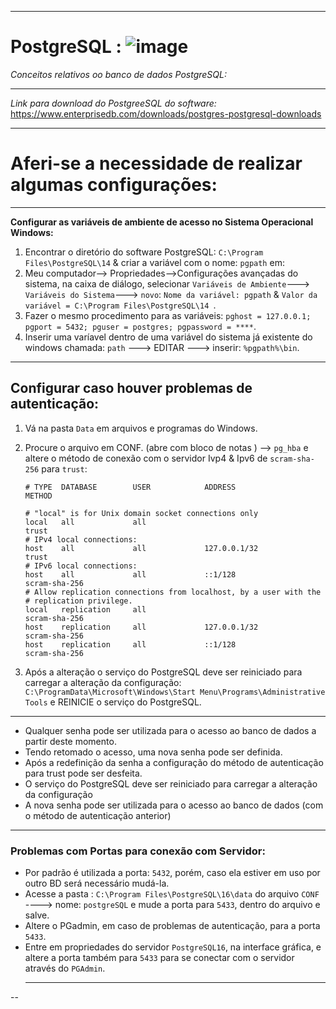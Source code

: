 ***
# PostgreSQL :    ![image](https://github.com/userdanixdev/PostgreSQL/assets/132594952/89bd1e1c-9aeb-4418-9f08-f13ff2765b45)

_Conceitos relativos oo banco de dados PostgreSQL:_
****
_Link para download do PostgreeSQL do software:_
https://www.enterprisedb.com/downloads/postgres-postgresql-downloads
****
# Aferi-se a necessidade de realizar algumas configurações:
***
 __Configurar as variáveis de ambiente de acesso no Sistema Operacional Windows:__
1. Encontrar o diretório do software PostgreSQL:  `C:\Program Files\PostgreSQL\14` & criar a variável com o nome: `pgpath` em:
3. Meu computador--> Propriedades-->Configurações avançadas do sistema, na caixa de diálogo, selecionar `Variáveis de Ambiente`---> `Variáveis do Sistema`---> `novo`:
   ` Nome da variável: pgpath ` & `Valor da variável = C:\Program Files\PostgreSQL\14 `.
1. Fazer o mesmo procedimento para as variáveis: ``` pghost = 127.0.0.1;
                                        pgport = 5432;
                                         pguser = postgres;
                                           pgpassword = **** ```.
1. Inserir uma varíavel dentro de uma variável do sistema já existente do windows chamada: `path` ---> EDITAR ---> inserir: `%pgpath%\bin`.
***
## Configurar caso houver problemas de autenticação:
1. Vá na pasta `Data` em arquivos e programas do Windows.
2. Procure o arquivo em CONF. (abre com bloco de notas ) -->  `pg_hba` e altere o método de conexão com o servidor
Ivp4 & Ipv6 de `scram-sha-256` para `trust`:

       # TYPE  DATABASE        USER            ADDRESS                 METHOD
       
       # "local" is for Unix domain socket connections only
       local   all             all                                     trust
       # IPv4 local connections:
       host    all             all             127.0.0.1/32            trust
       # IPv6 local connections:
       host    all             all             ::1/128                 scram-sha-256
       # Allow replication connections from localhost, by a user with the
       # replication privilege.
       local   replication     all                                     scram-sha-256
       host    replication     all             127.0.0.1/32            scram-sha-256
       host    replication     all             ::1/128                 scram-sha-256


3. Após a alteração o serviço do PostgreSQL deve ser reiniciado para carregar a alteração da configuração:
   `C:\ProgramData\Microsoft\Windows\Start Menu\Programs\Administrative Tools` e REINICIE o serviço do PostgreSQL.
***   

  * Qualquer senha pode ser utilizada para o acesso ao banco de dados a partir deste momento.
  * Tendo retomado o acesso, uma nova senha pode ser definida.
  * Após a redefinição da senha a configuração do método de autenticação para trust pode ser desfeita.
  * O serviço do PostgreSQL deve ser reiniciado para carregar a alteração da configuração
  * A nova senha pode ser utilizada para o acesso ao banco de dados (com o método de autenticação anterior)
****
### Problemas com Portas para conexão com Servidor:
* Por padrão é utilizada a porta: `5432`, porém, caso ela estiver em uso por outro BD será necessário mudá-la.
* Acesse a pasta : `C:\Program Files\PostgreSQL\16\data` do arquivo `CONF` ----> nome: `postgreSQL` e mude a porta para `5433`, dentro do arquivo e salve.
* Altere o PGadmin, em caso de problemas de autenticação, para a porta `5433`.
* Entre em propriedades do servidor `PostgreSQL16`, na interface gráfica, e altere a porta também para `5433` para se conectar com o servidor através do `PGAdmin`.
  ***

--
